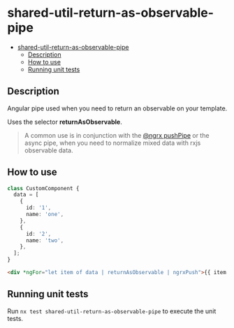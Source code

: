 # shared-util-return-as-observable-pipe

- [shared-util-return-as-observable-pipe](#shared-util-return-as-observable-pipe)
  - [Description](#description)
  - [How to use](#how-to-use)
  - [Running unit tests](#running-unit-tests)

## Description

Angular pipe used when you need to return an observable on your template.

Uses the selector **returnAsObservable**.

> A common use is in conjunction with the [@ngrx pushPipe](https://ngrx.io/api/component/PushPipe) or the async pipe, when you need to normalize mixed data with rxjs observable data.

## How to use

```typescript
class CustomComponent {
  data = [
    {
      id: '1',
      name: 'one',
    },
    {
      id: '2',
      name: 'two',
    },
  ];
}
```

```html
<div *ngFor="let item of data | returnAsObservable | ngrxPush">{{ item.name }}</div>
```

## Running unit tests

Run `nx test shared-util-return-as-observable-pipe` to execute the unit tests.
